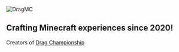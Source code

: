 ![DragMC](https://user-images.githubusercontent.com/71551373/181825592-913b3404-2bbc-40d8-b3b5-47dbb2564221.png)

## Crafting Minecraft experiences since 2020!

Creators of [Drag Championship](https://twitter.com/DCCempionatas)
